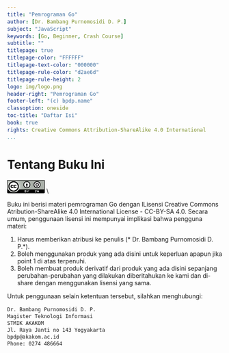 ```yaml
---
title: "Pemrograman Go"
author: [Dr. Bambang Purnomosidi D. P.]
subject: "JavaScript"
keywords: [Go, Beginner, Crash Course]
subtitle: ""
titlepage: true
titlepage-color: "FFFFFF"
titlepage-text-color: "000000"
titlepage-rule-color: "d2ae6d"
titlepage-rule-height: 2
logo: img/logo.png
header-right: "Pemrograman Go"
footer-left: "(c) bpdp.name"
classoption: oneside
toc-title: "Daftar Isi"
book: true
rights: Creative Commons Attribution-ShareAlike 4.0 International
...
```


# Tentang Buku Ini

![CC-BY-SA 4.0 International](img/cc-by-sa-4.png) \

Buku ini berisi materi pemrograman Go dengan lLisensi Creative Commons Atribution-ShareAlike 4.0 International License - CC-BY-SA 4.0. Secara umum, penggunaan lisensi ini mempunyai implikasi bahwa pengguna materi:

1.  Harus memberikan atribusi ke penulis (* Dr. Bambang  Purnomosidi D. P.*).
2.  Boleh menggunakan produk yang ada disini untuk keperluan apapun jika point 1 di atas terpenuhi.
3.  Boleh membuat produk derivatif dari produk yang ada disini sepanjang perubahan-perubahan yang dilakukan diberitahukan ke kami dan di-share dengan menggunakan lisensi yang sama.

Untuk penggunaan selain ketentuan tersebut, silahkan menghubungi:

```
Dr. Bambang Purnomosidi D. P.
Magister Teknologi Informasi
STMIK AKAKOM
Jl. Raya Janti no 143 Yogyakarta
bpdp@akakom.ac.id
Phone: 0274 486664
```
